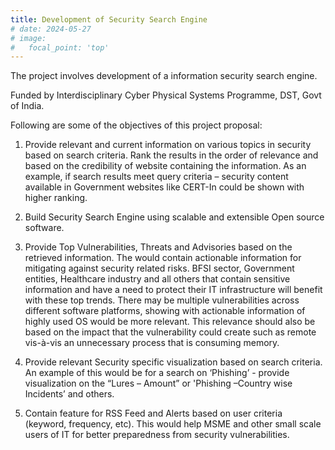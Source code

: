 ```yaml
---
title: Development of Security Search Engine
# date: 2024-05-27
# image:
#   focal_point: 'top'
---
```


The project involves development of a information security search engine.

Funded by Interdisciplinary Cyber Physical Systems Programme, DST, Govt of India.

<!--more-->

Following are some of the objectives of this project proposal:

1. Provide relevant and current information on various topics in security based on search criteria. Rank the results in the order of relevance and based on the credibility of website containing the information. As an example, if search results meet query criteria – security content available in Government websites like CERT-In could be shown with higher ranking.

2. Build Security Search Engine using scalable and extensible Open source software.

3. Provide Top Vulnerabilities, Threats and Advisories based on the retrieved information. The would contain actionable information for mitigating against security related risks. BFSI sector, Government entities, Healthcare industry and all others that contain sensitive information and have a need to protect their IT infrastructure will benefit with these top trends. There may be multiple vulnerabilities across different software platforms, showing with actionable information of highly used OS would be more relevant. This relevance should also be based on the impact that the vulnerability could create such as remote vis-à-vis an unnecessary process that is consuming memory.

4. Provide relevant Security specific visualization based on search criteria. An example of this would be for a search on ‘Phishing’ - provide visualization on the “Lures – Amount” or 'Phishing –Country wise Incidents’ and others.

5. Contain feature for RSS Feed and Alerts based on user criteria (keyword, frequency, etc). This would help MSME and other small scale users of IT for better preparedness from security vulnerabilities.
